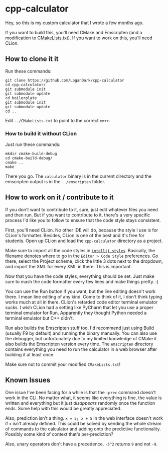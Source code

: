 # cpp-calculator

Hey, so this is my custom calculator that I wrote a few months ago.

If you want to build this, you'll need CMake and Emscripten (and a modification to [CMakeLists.txt](https://github.com/LoganDark/cpp-calculator/blob/master/CMakeLists.txt#L11)). If you want to work on this, you'll need CLion.

## How to clone it it

Run these commands:

```
git clone https://github.com/LoganDark/cpp-calculator
cd cpp-calculator/
git submodule init
git submodule update
cd boilerplate
git submodule init
git submodule update
cd ..
```

Edit `../CMakeLists.txt` to point to the correct `em++`.

### How to build it without CLion

Just run these commands:

```
mkdir cmake-build-debug
cd cmake-build-debug/
cmake ..
make
```

There you go. The `calculator` binary is in the current directory and the emscripten output is in the `../emscripten` folder.

## How to work on it / contribute to it

If you don't want to contribute to it, sure, just edit whatever files you need and then run.
But if you want to contribute to it, there's a very specific process I'd like you to follow to ensure that the code style stays consistent.

First, you'll need CLion. No other IDE will do, because the style I use is for CLion's formatter.
Besides, CLion is one of the best and it's free for students.
Open up CLion and load the `cpp-calculator` directory as a project.

Make sure to import all the code styles in [`intellij_styles`](https://github.com/LoganDark/cpp-calculator/tree/master/intellij_styles).
Basically, the filename denotes where to go in the `Editor > Code Style` preferences.
Go there, select the Project scheme, click the little 3 dots next to the dropdown, and import the XML for every XML in there.
This is important.

Now that you have the code styles, everything should be set. Just make sure to mash the code formatter every few lines and make things pretty. :)

You can use the Run button if you want, but the line editing doesn't work there. I mean line editing of any kind.
Come to think of it, I don't think typing works much at all in there. CLion's retarded code editor terminal emulator sucks.
I wish CLion had a setting like PyCharm that let you use a proper terminal emulator for Run.
Apparently they thought Python needed a terminal emulator but C++ didn't.

Run also builds the Emscripten stuff too. I'd recommend just using Build (usually F9 by default) and running the binary manually.
You can also use the debugger, but unfortunately due to my limited knowledge of CMake it also builds the Emscripten version every time.
The `emscripten` directory contains everything you need to run the calculator in a web browser after building it at least once.

Make sure not to commit your modified `CMakeLists.txt`!

## Known Issues
One issue I've been facing for a while is that the `:prec` command doesn't work in the CLI.
No matter what, it seems like everything is fine, the value is written and everything but it just *disappears* randomly once the function ends.
Some help with this would be greatly appreciated.

Also, prediction isn't a thing. `x = 5; x + 5` in the web interface doesn't work if `x` isn't already defined.
This could be solved by sending the whole stream of commands to the calculator and adding onto the predictive functionality.
Possibly some kind of context that's per-prediction?

Also, unary operators don't have a precedence. `-3^2` returns `9` and not `-9`.
